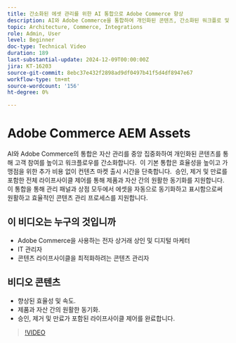 ```yaml
---
title: 간소화된 에셋 관리를 위한 AI 통합으로 Adobe Commerce 향상
description: AI와 Adobe Commerce을 통합하여 개인화된 콘텐츠, 간소화된 워크플로 및 전체 에셋 라이프사이클 제어를 구현합니다.
topic: Architecture, Commerce, Integrations
role: Admin, User
level: Beginner
doc-type: Technical Video
duration: 189
last-substantial-update: 2024-12-09T00:00:00Z
jira: KT-16203
source-git-commit: 8ebc37e432f2898ad9df0497b41f5d4df8947e67
workflow-type: tm+mt
source-wordcount: '156'
ht-degree: 0%

---
```



# Adobe Commerce AEM Assets

AI와 Adobe Commerce의 통합은 자산 관리를 중앙 집중화하여 개인화된 콘텐츠를 통해 고객 참여를 높이고 워크플로우를 간소화합니다. &#x200B; 이 기본 통합은 효율성을 높이고 가맹점을 위한 추가 비용 없이 컨텐츠 마켓 출시 시간을 단축합니다. &#x200B; 승인, 제거 및 만료를 포함한 전체 라이프사이클 제어를 통해 제품과 자산 간의 원활한 동기화를 지원합니다. &#x200B; 이 통합을 통해 관리 패널과 상점 모두에서 에셋을 자동으로 동기화하고 표시함으로써 원활하고 효율적인 콘텐츠 관리 프로세스를 지원합니다. &#x200B;

## 이 비디오는 누구의 것입니까

- Adobe Commerce을 사용하는 전자 상거래 상인 및 디지털 마케터
- IT 관리자
- 콘텐츠 라이프사이클을 최적화하려는 콘텐츠 관리자

## 비디오 콘텐츠

- 향상된 효율성 및 속도. &#x200B;
- 제품과 자산 간의 원활한 동기화. &#x200B;
- 승인, 제거 및 만료가 포함된 라이프사이클 제어를 완료합니다. &#x200B;

>[!VIDEO](https://video.tv.adobe.com/v/3434076?learn=on)